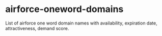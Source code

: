 # airforce-oneword-domains
List of airforce one word domain names with availability, expiration date, attractiveness, demand score.
